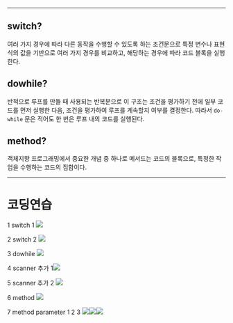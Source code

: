 ***
## switch? 
여러 가지 경우에 따라 다른 동작을 수행할 수 있도록 하는 조건문으로 특정 변수나 표현식의 값을 기반으로 여러 가지 경우를 비교하고, 해당하는 경우에 따라 코드 블록을 실행 한다.
## dowhile?
반적으로 루프를 만들 때 사용되는 반복문으로 이 구조는 조건을 평가하기 전에 일부 코드를 먼저 실행한 다음, 조건을 평가하여 루프를 계속할지 여부를 결정한다.
따라서 `do-while` 문은 적어도 한 번은 루프 내의 코드를 실행된다.
## method?
객체지향 프로그래밍에서 중요한 개념 중 하나로 메서드는 코드의 블록으로, 특정한 작업을 수행하는 코드의 집합이다.

***
# 코딩연습

1
switch 1
![](사진모음/Switch%20연습1.png)

2
switch 2
![](사진모음/Switch%20연습2.png)

3
dowhile 
![](사진모음/DoWhile.png)

4
scanner 추가 1![](사진모음/Scanner%20연습1.png)

5
scanner 추가 2
![](사진모음/Scanner%20연습2.png)

6
method 
![](사진모음/CreateMethod.png)

7
method parameter 1 2 3
![](사진모음/MethodParameter.png)![](사진모음/MethodParameter2.png)![](사진모음/MethodParameter3.png)